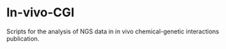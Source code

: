 # In-vivo-CGI
Scripts for the analysis of NGS data in in vivo chemical-genetic interactions publication.
